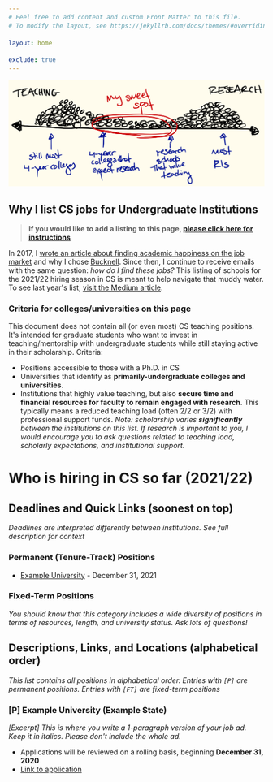 ```yaml
---
# Feel free to add content and custom Front Matter to this file.
# To modify the layout, see https://jekyllrb.com/docs/themes/#overriding-theme-defaults

layout: home

exclude: true
---
```

![continuum of teaching and research](img/teach-research.png)

## Why I list CS jobs for Undergraduate Institutions
> **If you would like to add a listing to this page, [please click  here for instructions](guide.html)**

In 2017, I [wrote an article about finding academic happiness on the job market](https://medium.com/bucknell-hci/the-jobs-i-didnt-see-my-misconceptions-of-the-academic-job-market-9cb98b057422) and why I chose [Bucknell](http://www.eg.bucknell.edu/~emp017/). Since then, I continue to receive emails with the same  question: _how do I find these jobs?_ This listing of schools for the 2021/22 hiring season in CS is meant to help navigate that muddy water. To see last year's list, [visit the Medium article](https://medium.com/@evanmpeck/cs-academic-job-market-for-liberal-arts-colleges-19-20-cd348423f919).

### Criteria for colleges/universities on this page
This document does not contain all (or even most) CS teaching positions. It's intended for graduate students who want to invest in teaching/mentorship with undergraduate students while still staying active in their scholarship. Criteria:
- Positions accessible to those with a Ph.D. in CS
- Universities that identify as **primarily-undergraduate colleges and universities**.
- Institutions that highly value teaching, but also **secure time and financial resources for faculty to remain engaged with research**. This typically means a reduced teaching load (often 2/2 or 3/2) with professional support funds. _Note: scholarship varies **significantly** between the institutions on this list. If research is important to you, I would encourage you to ask questions related to teaching load, scholarly expectations, and institutional support._

# Who is hiring in CS so far (2021/22)

## Deadlines and Quick Links (soonest on top)
_Deadlines are interpreted differently between institutions. See full description for context_


### Permanent (Tenure-Track) Positions
- [Example University](#example) - December 31, 2021

### Fixed-Term Positions
_You should know that this category includes a wide diversity of positions in terms of resources, length, and university status. Ask lots of questions!_


## Descriptions, Links, and Locations (alphabetical order)
_This list contains all positions in alphabetical order. Entries with `[P]` are permanent positions. Entries with `[FT]` are fixed-term positions_

### <a name="example">[P] Example University (Example State)</a>
_[Excerpt] This is where you write a 1-paragraph version of your job ad. Keep it in italics. Please don't include the whole ad._
- Applications will be reviewed on a rolling basis, beginning **December 31, 2020**
- [Link to application](https://www.google.com)
